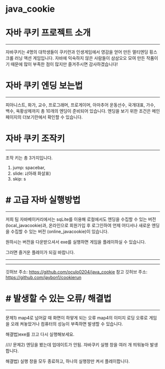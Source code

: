# java_cookie
# 자바 쿠키 프로젝트 소개
---
자바쿠키는 4명의 대학생들이 쿠키런과 인생게임에서 영감을 얻어 만든 멀티엔딩 횡스크롤 러닝 액션 게임입니다.
자바에 익숙하지 않은 사람들이 삼삼오오 모여 만든 작품이기 때문에 많이 부족한 점이 많지만 즐겨주시면 감사하겠습니다!

# 자바 쿠키 엔딩 보는법

---
피아니스트, 화가, 교수, 프로그래머, 프로게이머, 아마추어 운동선수, 국개대표, 가수, 백수, 옥황상제까지 
총 10개의 엔딩이 준비되어 있습니다.
엔딩을 보기 위한 조건은 메인페이지의 더보기란에서 확인할 수 있습니다.

# 자바 쿠키 조작키

---
조작 키는 총 3가지입니다.
1. jump:  spacebar, 
2.  slide: ⭣(아래 화살표)
3. skip: s

# # 고급 자바 실행방법
---
저희 팀 자바베이커리에서는 sqLite를 이용해 로컬에서도 엔딩을 수집할 수 있는 버전(local_javacookie)과,
온라인으로 회원가입 후 로그인하여 언제 어디서나 새로운 엔딩을 수집할 수 있는 버전 (online_javacookie)이 있습니다.

원하시는 버전을 다운받으셔서 exe를 실행하면 게임을 플레이하실 수 있습니다.

그러면 즐거운 플레이가 되길 바랍니다.

---
---
깃허브 주소: https://github.com/oculo0204/java_cookie
참고 깃허브 주소: https://github.com/jaybon1/cookierun


  # # 발생할 수 있는 오류/ 해결법
---  
문제1) map4로 넘어갈 때 화면이 하얗게 되는 오류
map4의 이미지 로딩 오류로 게임을 오래 켜놓았거나 컴퓨터의 성능이 부족하면 발생할 수 있습니다.

해결법)exe를 끄고 다시 실행해보세요.

////
문제2) 엔딩을 봤는데 업데이트가 안됨.
자바쿠키 실행 창을 여러 개 띄워놓아 발생합니다.

해결법) 실행 창을 모두 종료하고, 하나의 실행창만 켜서 플레이합니다.
